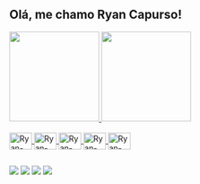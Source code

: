 ## Olá, me chamo Ryan Capurso!
<div>
  <a href="https://github.com/RyanCapurso">
  <img height="160em" src="https://github-readme-stats.vercel.app/api?username=RyanCapurso&show_icons=true&theme=dark"/>
  <img height="160em"  src="https://github-readme-stats.vercel.app/api/top-langs/?username=RyanCapurso&layout=compact&show_icons=true&theme=dark"/>
</div>

  


<div style="display: inline_block"><br>
  
  <img align="center" alt="Ryan-Java" height="30" width="40" src="https://cdn.jsdelivr.net/gh/devicons/devicon/icons/java/java-original.svg">
  <img align="center" alt="Ryan-MySQL" height="30" width="40" src="https://cdn.jsdelivr.net/gh/devicons/devicon/icons/mysql/mysql-original.svg">
  <img align="center" alt="Ryan-HTML" height="30" width="40" src="https://cdn.jsdelivr.net/gh/devicons/devicon/icons/html5/html5-original.svg">
  <img align="center" alt="Ryan-CSS" height="30" width="40" src="https://cdn.jsdelivr.net/gh/devicons/devicon/icons/css3/css3-original.svg"">
  <img align="center" alt="Ryan-Js" height="30" width="40" src="https://cdn.jsdelivr.net/gh/devicons/devicon/icons/javascript/javascript-original.svg">
  
  
  
 
  
  ##
 
<div> 

  <a href="https://www.linkedin.com/in/ryancapurso/" target="_blank"><img src="https://img.shields.io/badge/-LinkedIn-%230077B5?style=for-the-badge&logo=linkedin&logoColor=white" target="_blank"></a> 
  <a href="https://codepen.io/ryan-capurso" target="_blank"><img src="https://img.shields.io/badge/Codepen-000000?style=for-the-badge&logo=codepen&logoColor=white" target="_blank"></a>
  <a href = "mailto:ryan_capurso@hotmail.com"><img src="https://img.shields.io/badge/Microsoft_Outlook-0078D4?style=for-the-badge&logo=microsoft-outlook&logoColor=white" target="_blank"></a>
  <a href="https://github.com/RyanCapurso" target="_blank"><img src="https://img.shields.io/badge/GitHub-100000?style=for-the-badge&logo=github&logoColor=white" target="_blank"></a>
  
  
  
</div>

##

<!--![Snake animation](https://github.com/RyanCapurso/RyanCapurso/blob/output/github-contribution-grid-snake.svg)-->
